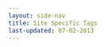 ```yaml
---
layout: side-nav
title: Site Specific Tags
last-updated: 07-02-2013
---
```



<!-- This Page exists for the creation of the sub-menu only and is not displayed on the site -->
